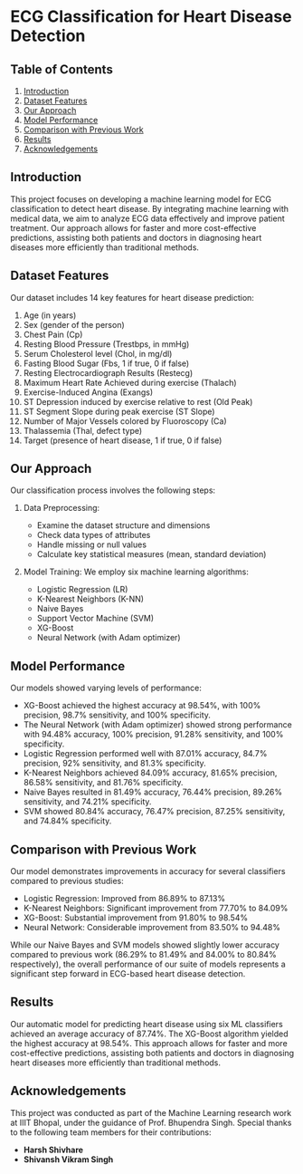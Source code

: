# ECG Classification for Heart Disease Detection

## Table of Contents
1. [Introduction](#introduction)
2. [Dataset Features](#dataset-features)
3. [Our Approach](#our-approach)
4. [Model Performance](#model-performance)
5. [Comparison with Previous Work](#comparison-with-previous-work)
6. [Results](#results)
7. [Acknowledgements](#acknowledgements)

## Introduction

This project focuses on developing a machine learning model for ECG classification to detect heart disease. By integrating machine learning with medical data, we aim to analyze ECG data effectively and improve patient treatment. Our approach allows for faster and more cost-effective predictions, assisting both patients and doctors in diagnosing heart diseases more efficiently than traditional methods.

## Dataset Features

Our dataset includes 14 key features for heart disease prediction:

1. Age (in years)
2. Sex (gender of the person)
3. Chest Pain (Cp)
4. Resting Blood Pressure (Trestbps, in mmHg)
5. Serum Cholesterol level (Chol, in mg/dl)
6. Fasting Blood Sugar (Fbs, 1 if true, 0 if false)
7. Resting Electrocardiograph Results (Restecg)
8. Maximum Heart Rate Achieved during exercise (Thalach)
9. Exercise-Induced Angina (Exangs)
10. ST Depression induced by exercise relative to rest (Old Peak)
11. ST Segment Slope during peak exercise (ST Slope)
12. Number of Major Vessels colored by Fluoroscopy (Ca)
13. Thalassemia (Thal, defect type)
14. Target (presence of heart disease, 1 if true, 0 if false)

## Our Approach

Our classification process involves the following steps:

1. Data Preprocessing:
   - Examine the dataset structure and dimensions
   - Check data types of attributes
   - Handle missing or null values
   - Calculate key statistical measures (mean, standard deviation)

2. Model Training:
   We employ six machine learning algorithms:
   - Logistic Regression (LR)
   - K-Nearest Neighbors (K-NN)
   - Naive Bayes
   - Support Vector Machine (SVM)
   - XG-Boost
   - Neural Network (with Adam optimizer)

## Model Performance

Our models showed varying levels of performance:

- XG-Boost achieved the highest accuracy at 98.54%, with 100% precision, 98.7% sensitivity, and 100% specificity.
- The Neural Network (with Adam optimizer) showed strong performance with 94.48% accuracy, 100% precision, 91.28% sensitivity, and 100% specificity.
- Logistic Regression performed well with 87.01% accuracy, 84.7% precision, 92% sensitivity, and 81.3% specificity.
- K-Nearest Neighbors achieved 84.09% accuracy, 81.65% precision, 86.58% sensitivity, and 81.76% specificity.
- Naive Bayes resulted in 81.49% accuracy, 76.44% precision, 89.26% sensitivity, and 74.21% specificity.
- SVM showed 80.84% accuracy, 76.47% precision, 87.25% sensitivity, and 74.84% specificity.

## Comparison with Previous Work

Our model demonstrates improvements in accuracy for several classifiers compared to previous studies:

- Logistic Regression: Improved from 86.89% to 87.13%
- K-Nearest Neighbors: Significant improvement from 77.70% to 84.09%
- XG-Boost: Substantial improvement from 91.80% to 98.54%
- Neural Network: Considerable improvement from 83.50% to 94.48%

While our Naive Bayes and SVM models showed slightly lower accuracy compared to previous work (86.29% to 81.49% and 84.00% to 80.84% respectively), the overall performance of our suite of models represents a significant step forward in ECG-based heart disease detection.

## Results

Our automatic model for predicting heart disease using six ML classifiers achieved an average accuracy of 87.74%. The XG-Boost algorithm yielded the highest accuracy at 98.54%. This approach allows for faster and more cost-effective predictions, assisting both patients and doctors in diagnosing heart diseases more efficiently than traditional methods.

## Acknowledgements

This project was conducted as part of the Machine Learning research work at IIIT Bhopal, under the guidance of Prof. Bhupendra Singh. Special thanks to the following team members for their contributions:

- **Harsh Shivhare**
- **Shivansh Vikram Singh**

